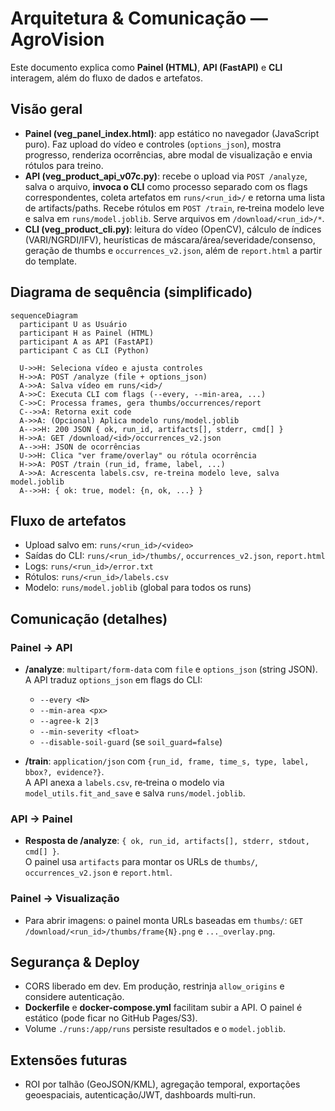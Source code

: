 # Arquitetura & Comunicação — AgroVision

Este documento explica como **Painel (HTML)**, **API (FastAPI)** e **CLI** interagem, além do fluxo de dados e artefatos.

## Visão geral

- **Painel (veg_panel_index.html)**: app estático no navegador (JavaScript puro). Faz upload do vídeo e controles (`options_json`), mostra progresso, renderiza ocorrências, abre modal de visualização e envia rótulos para treino.
- **API (veg_product_api_v07c.py)**: recebe o upload via `POST /analyze`, salva o arquivo, **invoca o CLI** como processo separado com os flags correspondentes, coleta artefatos em `runs/<run_id>/` e retorna uma lista de artifacts/paths. Recebe rótulos em `POST /train`, re‑treina modelo leve e salva em `runs/model.joblib`. Serve arquivos em `/download/<run_id>/*`.
- **CLI (veg_product_cli.py)**: leitura do vídeo (OpenCV), cálculo de índices (VARI/NGRDI/IFV), heurísticas de máscara/área/severidade/consenso, geração de thumbs e `occurrences_v2.json`, além de `report.html` a partir do template.

## Diagrama de sequência (simplificado)

```mermaid
sequenceDiagram
  participant U as Usuário
  participant H as Painel (HTML)
  participant A as API (FastAPI)
  participant C as CLI (Python)

  U->>H: Seleciona vídeo e ajusta controles
  H->>A: POST /analyze (file + options_json)
  A->>A: Salva vídeo em runs/<id>/
  A->>C: Executa CLI com flags (--every, --min-area, ...)
  C->>C: Processa frames, gera thumbs/occurrences/report
  C-->>A: Retorna exit code
  A->>A: (Opcional) Aplica modelo runs/model.joblib
  A-->>H: 200 JSON { ok, run_id, artifacts[], stderr, cmd[] }
  H->>A: GET /download/<id>/occurrences_v2.json
  A-->>H: JSON de ocorrências
  U->>H: Clica "ver frame/overlay" ou rótula ocorrência
  H->>A: POST /train (run_id, frame, label, ...)
  A->>A: Acrescenta labels.csv, re‑treina modelo leve, salva model.joblib
  A-->>H: { ok: true, model: {n, ok, ...} }
```

## Fluxo de artefatos

- Upload salvo em: `runs/<run_id>/<video>`
- Saídas do CLI: `runs/<run_id>/thumbs/`, `occurrences_v2.json`, `report.html`
- Logs: `runs/<run_id>/error.txt`
- Rótulos: `runs/<run_id>/labels.csv`
- Modelo: `runs/model.joblib` (global para todos os runs)

## Comunicação (detalhes)

### Painel → API
- **/analyze**: `multipart/form-data` com `file` e `options_json` (string JSON).  
  A API traduz `options_json` em flags do CLI:
  - `--every <N>`
  - `--min-area <px>`
  - `--agree-k 2|3`
  - `--min-severity <float>`
  - `--disable-soil-guard` (se `soil_guard=false`)

- **/train**: `application/json` com `{run_id, frame, time_s, type, label, bbox?, evidence?}`.  
  A API anexa a `labels.csv`, re‑treina o modelo via `model_utils.fit_and_save` e salva `runs/model.joblib`.

### API → Painel
- **Resposta de /analyze**: `{ ok, run_id, artifacts[], stderr, stdout, cmd[] }`.  
  O painel usa `artifacts` para montar os URLs de `thumbs/`, `occurrences_v2.json` e `report.html`.

### Painel → Visualização
- Para abrir imagens: o painel monta URLs baseadas em `thumbs/`:
  `GET /download/<run_id>/thumbs/frame{N}.png` e `..._overlay.png`.

## Segurança & Deploy

- CORS liberado em dev. Em produção, restrinja `allow_origins` e considere autenticação.
- **Dockerfile** e **docker-compose.yml** facilitam subir a API. O painel é estático (pode ficar no GitHub Pages/S3).
- Volume `./runs:/app/runs` persiste resultados e o `model.joblib`.

## Extensões futuras

- ROI por talhão (GeoJSON/KML), agregação temporal, exportações geoespaciais, autenticação/JWT, dashboards multi‑run.
